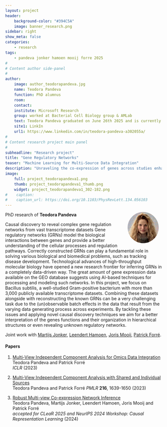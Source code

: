 ```yaml
---
layout: project
header: 
    background-color: "#394C5A"
    image: banner_research.png
sidebar: right
show_meta: false	
categories:
    - research
tags:
    - pandeva jonker hamoen mooij forre 2025
#
# Content author side-panel
#
author:
    image: author_teodorapandeva.jpg
    name: Teodora Pandeva
    function: PhD alumnus
    room: 
    contact:  
    institute: Microsoft Research
    group: worked at Bacterial Cell Biology group & AMLab
    text: Teodora Pandeva graduated on June 26th 2025 and is currently working as an AI researcher at Microsoft Research in Cambridge, UK.
    site1: LinkIn
    url1: https://www.linkedin.com/in/teodora-pandeva-a302055a/
#
# Content research project main panel
#
subheadline: "Research project"
title: "Gene Regulatory Networks"
teaser: "Machine Learning for Multi-Source Data Integration"
description: "Unraveling the co-expression of genes across studies enhances the understanding of cellular processes. Inferring gene co-expression networks from transcriptome data presents many challenges, including spurious gene correlations, sample correlations, and batch effects. To address these complexities, we introduce a robust method for high-dimensional graph inference from multiple independent studies."
image:
    full: project_teodorapandeva1.png
    thumb: project_teodorapandeva1_thumb.png
    widget: project_teodorapandeva1_302-182.png
#    caption: 
#    caption_url: https://doi.org/10.1103/PhysRevLett.134.056103
---
```


<img src="../../members/TeodoraPandeva.jpg" alt="Teodora Pandeva" width="100"
     style="float: right; margin-right: 10px; border-radius:50%;" />

PhD research of **Teodora Pandeva**

Causal discovery to reveal complex gene regulation networks from vast
transcriptome datasets Gene regulatory networks (GRNs) model the
biological interactions between genes and provide a better
understanding of the cellular processes and regulation
pathways. Correctly constructed GRNs can play a fundamental role in
solving various biological and biomedical problems, such as tracking
disease development. Technological advances of high-throughput
molecular biology have opened a new research frontier for inferring
GRNs in a completely data-driven way. The great amount of gene
expression data available on the GEO database suggests using AI-based
techniques for processing and modeling such networks. In this project,
we focus on Bacillus subtilis, a well-studied Gram-positive bacterium
with more than 3,000 publicly available transcriptome
datasets. Combining these datasets alongside with reconstructing the
known GRNs can be a very challenging task due to the (un)observable
batch effects in the data that result from the varying data generating
process across experiments. By tackling these issues and applying
novel causal discovery techniques we aim for a better interpretation
of the genes functions and their organization in hierarchical
structures or even revealing unknown regulatory networks. 

Joint work with [Martijs Jonker][1], [Leendert Hamoen][2], [Joris Mooij][3], [Patrick Forré][4].

#### Papers

1. [Multi-View Independent Component Analysis for Omics Data Integration][5]   
Teodora Pandeva and Patrick Forré   
*ICLR* (2023)

1. [Multi-View Independent Component Analysis with Shared and Individual Sources][6]   
Teodora Pandeva and Patrick Forré
*PMLR* **216**, 1639-1650 (2023)

1. [Robust Multi-view Co-expression Network Inference][7]   
Teodora Pandeva, Martijs Jonker, Leendert Hamoen, Joris Mooij and Patrick Forré   
*accepted for CLeaR 2025 and NeurIPS 2024 Workshop: Causal Representation Learning* (2024)

[1]: https://www.uva.nl/profiel/j/o/m.j.jonker/m.j.jonker.html
[2]: https://www.uva.nl/en/profile/h/a/l.w.hamoen/l.w.hamoen.html
[3]: https://staff.fnwi.uva.nl/j.m.mooij/
[4]: https://www.uva.nl/en/profile/f/o/p.d.forre/p.d.forre.html
[5]: https://openreview.net/forum?id=r5KL-AfXt75
[6]: https://arxiv.org/abs/2210.02083
[7]: https://arxiv.org/abs/2409.19991
